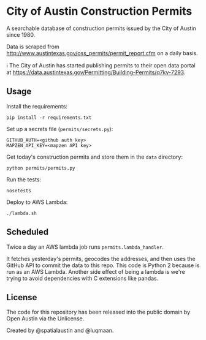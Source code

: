 # City of Austin Construction Permits

A searchable database of construction permits issued by the City of Austin since 1980. 

Data is scraped from http://www.austintexas.gov/oss_permits/permit_report.cfm on a daily basis.

:information_source: The City of Austin has started publishing permits to their open data portal at https://data.austintexas.gov/Permitting/Building-Permits/q7kv-7293.

## Usage

Install the requirements:

```
pip install -r requirements.txt
```

Set up a secrets file (`permits/secrets.py`):
```
GITHUB_AUTH=<github auth key>
MAPZEN_API_KEY=<mapzen API key>
```

Get today's construction permits and store them in the `data` directory:

```
python permits/permits.py
```

Run the tests:

```
nosetests
```

Deploy to AWS Lambda:

```
./lambda.sh
```

## Scheduled

Twice a day an AWS lambda job runs `permits.lambda_handler`.

It fetches yesterday's permits, geocodes the addresses, and then uses the GitHub API to commit the data to this repo. This code is Python 2 because is run as an AWS Lambda. Another side effect of being a lambda is we're trying to avoid dependencies with C extensions like pandas.

## License

The code for this repository has been released into the public domain by Open Austin via the Unlicense.

Created by @spatialaustin and @luqmaan.
